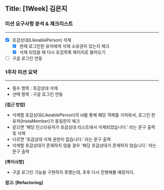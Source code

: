 ## Title: [1Week] 김은지

### 미션 요구사항 분석 & 체크리스트

---

- [x] 호감상대(LikeablePerson) 삭제
    - [x] 현재 로그인한 유저에게 삭제 소유권이 있는지 체크
    - [x] 삭제 되었을 때 다시 호감목록 페이지로 돌아오기
- [ ] 구글 로그인 연동

### 1주차 미션 요약

---

- 필수 항목 : 호감상대 삭제
- 선택 항목 : 구글 로그인 연동

**[접근 방법]**

- 삭제할 호감상대(LikeablePerson)의 id를 통해 해당 객체를 가져와서, 로그인 한 유저(InstaMember)가 동일한지 체크
- 같으면 '해당 인스타유저가 호감상대 리스트에서 삭제되었습니다.' 라는 문구 출력 및 삭제
- 다르면 '호감상대 삭제 권한이 없습니다.' 라는 문구 출력
- 삭제할 호감상대가 존재하지 않을 경우 '해당 호감상대가 존재하지 않습니다.' 라는 문구 출력

**[특이사항]**
- 구글 로그인 기능을 구현하지 못했는데, 추후 다시 진행해볼 예정이다.

**참고: [Refactoring]**
